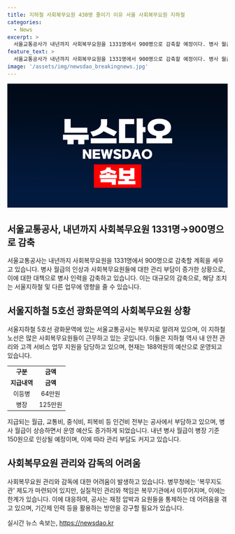 ```yaml
---
title: 지하철 사회복무요원 430명 줄이기 이유 서울 사회복무요원 지하철
categories:
  - News
excerpt: >
  서울교통공사가 내년까지 사회복무요원을 1331명에서 900명으로 감축할 예정이다. 병사 월급 상승과 사회복무요원 관리 부담으로 이로운 데에서 이유를 찾을 수 있다. 현재 400여 명의 감축이 추진 중이며, 사회복무요원 관리는 어려움을 겪고 있다. 사회복무요원 관리에 한계가 있으며, 병사 월급 인상으로 재정 압박이 커졌다는 공사 측의 주장이 있다.
feature_text: >
  서울교통공사가 내년까지 사회복무요원을 1331명에서 900명으로 감축할 예정이다. 병사 월급 상승과 사회복무요원 관리 부담으로 이로운 데에서 이유를 찾을 수 있다. 현재 400여 명의 감축이 추진 중이며, 사회복무요원 관리는 어려움을 겪고 있다. 사회복무요원 관리에 한계가 있으며, 병사 월급 인상으로 재정 압박이 커졌다는 공사 측의 주장이 있다.
image: '/assets/img/newsdao_breakingnews.jpg'
---
```


<p><img src="/assets/img/newsdao_breakingnews.jpg" alt="bookingtag 속보" /></p>

<h2 data-ke-size="size26">서울교통공사, 내년까지 사회복무요원 1331명→900명으로 감축</h2>

<p data-ke-size="size16">서울교통공사는 내년까지 사회복무요원을 1331명에서 900명으로 감축할 계획을 세우고 있습니다. 병사 월급의 인상과 사회복무요원들에 대한 관리 부담이 증가한 상황으로, 이에 대한 대책으로 병사 인력을 감축하고 있습니다. 이는 대규모의 감축으로, 해당 조치는 서울지하철 및 다른 업무에 영향을 줄 수 있습니다.</p>

<h2 data-ke-size="size26">서울지하철 5호선 광화문역의 사회복무요원 상황</h2>

<p data-ke-size="size16">서울지하철 5호선 광화문역에 있는 서울교통공사는 복무지로 알려져 있으며, 이 지하철 노선은 많은 사회복무요원들이 근무하고 있는 곳입니다. 이들은 지하철 역사 내 안전 관리와 고객 서비스 업무 지원을 담당하고 있으며, 현재는 188억원의 예산으로 운영되고 있습니다.</p>

<table>
  <tr>
    <td style="text-align: center; height: 17px;"><b>구분</b></td>
    <td style="text-align: center; height: 17px;"><b>금액</b></td>
  </tr>
  <tr>
    <td style="text-align: center; height: 17px;"><b>지급내역</b></td>
    <td style="text-align: center; height: 17px;"><b>금액</b></td>
  </tr>
  <tr>
    <td style="text-align: center; height: 17px;">이등병</td>
    <td style="text-align: center; height: 17px;">64만원</td>
  </tr>
  <tr>
    <td style="text-align: center; height: 17px;">병장</td>
    <td style="text-align: center; height: 17px;">125만원</td>
  </tr>
</table>

<p data-ke-size="size16">지급되는 월급, 교통비, 중식비, 피복비 등 인건비 전부는 공사에서 부담하고 있으며, 병사 월급이 상승하면서 운영 예산도 증가하게 되었습니다. 내년 병사 월급이 병장 기준 150원으로 인상될 예정이며, 이에 따라 관리 부담도 커지고 있습니다.</p>

<h2 data-ke-size="size26">사회복무요원 관리와 감독의 어려움</h2>

<p data-ke-size="size16">사회복무요원 관리와 감독에 대한 어려움이 발생하고 있습니다. 병무청에는 '복무지도관' 제도가 마련되어 있지만, 실질적인 관리와 책임은 복무기관에서 이루어지며, 이에는 한계가 있습니다. 이에 대응하여, 공사는 재정 압박과 요원들을 통제하는 데 어려움을 겪고 있으며, 기간제 인력 등을 활용하는 방안을 강구할 필요가 있습니다.</p>
실시간 뉴스 속보는, <a href="https://newsdao.kr" rel="dofollow">https://newsdao.kr</a>


